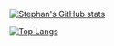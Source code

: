 [![Stephan's GitHub stats](https://github-readme-stats.vercel.app/api?username=stephanopfer)](https://github.com/stephanopfer/github-readme-stats)

[![Top Langs](https://github-readme-stats.vercel.app/api/top-langs/?username=stephanopfer)](https://github.com/stephanopfer/github-readme-stats)
